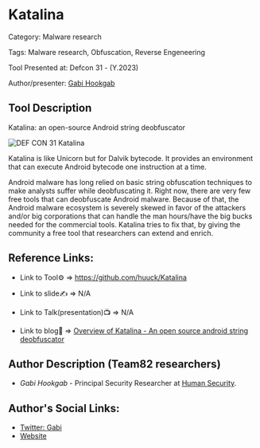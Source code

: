 # Katalina

Category: Malware research

Tags: Malware research, Obfuscation, Reverse Engeneering

Tool Presented at: Defcon 31 - (Y.2023)

Author/presenter: [Gabi Hookgab](https://twitter.com/hookgab)

## Tool Description

Katalina: an open-source Android string deobfuscator

![DEF CON 31 Katalina](https://user-images.githubusercontent.com/3353285/259824263-5eb16e8e-44c4-4e3f-9cc4-2ed6a7b847ac.png)

Katalina is like Unicorn but for Dalvik bytecode. It provides an environment that can execute Android bytecode one instruction at a time.

Android malware has long relied on basic string obfuscation techniques to make analysts suffer while deobfuscating it. Right now, there are very few free tools that can deobfuscate Android malware. Because of that, the Android malware ecosystem is severely skewed in favor of the attackers and/or big corporations that can handle the man hours/have the big bucks needed for the commercial tools. Katalina tries to fix that, by giving the community a free tool that researchers can extend and enrich.

## Reference Links:

- Link to Tool⚙️ => https://github.com/huuck/Katalina

- Link to slide✍️ => N/A

- Link to Talk(presentation)📺 => N/A

- Link to blog🧾 => [Overview of Katalina - An open source android string deobfuscator](https://www.humansecurity.com/tech-engineering-blog/katalina-an-open-source-android-string-deobfuscator)

## Author Description (Team82 researchers)

- _Gabi Hookgab_ - Principal Security Researcher at [Human Security](https://www.humansecurity.com).

## Author's Social Links:

- [Twitter: Gabi](https://twitter.com/hookgab)
- [Website](https://www.humansecurity.com/tech-engineering-blog/author/gabi-cirlig)
